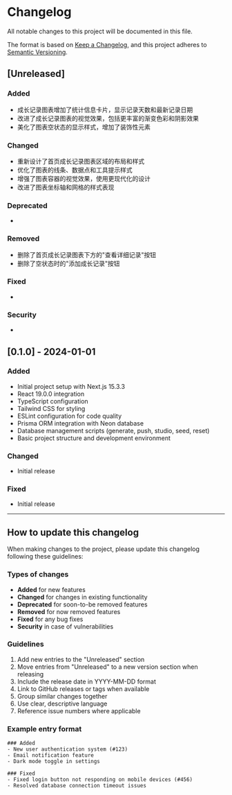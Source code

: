 # Changelog

All notable changes to this project will be documented in this file.

The format is based on [Keep a Changelog](https://keepachangelog.com/en/1.0.0/),
and this project adheres to [Semantic Versioning](https://semver.org/spec/v2.0.0.html).

## [Unreleased]

### Added
- 成长记录图表增加了统计信息卡片，显示记录天数和最新记录日期
- 改进了成长记录图表的视觉效果，包括更丰富的渐变色彩和阴影效果
- 美化了图表空状态的显示样式，增加了装饰性元素

### Changed
- 重新设计了首页成长记录图表区域的布局和样式
- 优化了图表的线条、数据点和工具提示样式
- 增强了图表容器的视觉效果，使用更现代化的设计
- 改进了图表坐标轴和网格的样式表现

### Deprecated
- 

### Removed
- 删除了首页成长记录图表下方的"查看详细记录"按钮
- 删除了空状态时的"添加成长记录"按钮

### Fixed
- 

### Security
- 

## [0.1.0] - 2024-01-01

### Added
- Initial project setup with Next.js 15.3.3
- React 19.0.0 integration
- TypeScript configuration
- Tailwind CSS for styling
- ESLint configuration for code quality
- Prisma ORM integration with Neon database
- Database management scripts (generate, push, studio, seed, reset)
- Basic project structure and development environment

### Changed
- Initial release

### Fixed
- Initial release

---

## How to update this changelog

When making changes to the project, please update this changelog following these guidelines:

### Types of changes
- **Added** for new features
- **Changed** for changes in existing functionality
- **Deprecated** for soon-to-be removed features
- **Removed** for now removed features
- **Fixed** for any bug fixes
- **Security** in case of vulnerabilities

### Guidelines
1. Add new entries to the "Unreleased" section
2. Move entries from "Unreleased" to a new version section when releasing
3. Include the release date in YYYY-MM-DD format
4. Link to GitHub releases or tags when available
5. Group similar changes together
6. Use clear, descriptive language
7. Reference issue numbers where applicable

### Example entry format
```
### Added
- New user authentication system (#123)
- Email notification feature
- Dark mode toggle in settings

### Fixed
- Fixed login button not responding on mobile devices (#456)
- Resolved database connection timeout issues 